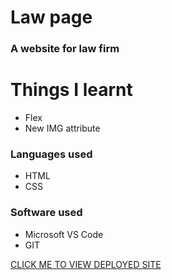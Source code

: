 # Law page

### A website for law firm

# Things I learnt

* Flex
* New IMG attribute

### Languages used

* HTML
* CSS

### Software used

* Microsoft VS Code
* GIT





[CLICK ME TO VIEW DEPLOYED SITE](https://imaginative-capybara-8b3f7c.netlify.app/)
